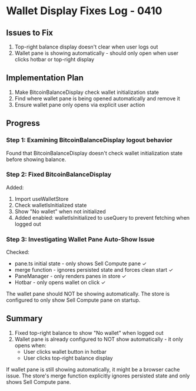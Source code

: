 # Wallet Display Fixes Log - 0410

## Issues to Fix
1. Top-right balance display doesn't clear when user logs out
2. Wallet pane is showing automatically - should only open when user clicks hotbar or top-right display

## Implementation Plan
1. Make BitcoinBalanceDisplay check wallet initialization state
2. Find where wallet pane is being opened automatically and remove it
3. Ensure wallet pane only opens via explicit user action

## Progress

### Step 1: Examining BitcoinBalanceDisplay logout behavior

Found that BitcoinBalanceDisplay doesn't check wallet initialization state before showing balance.

### Step 2: Fixed BitcoinBalanceDisplay

Added:
1. Import useWalletStore
2. Check walletIsInitialized state
3. Show "No wallet" when not initialized
4. Added enabled: walletIsInitialized to useQuery to prevent fetching when logged out

### Step 3: Investigating Wallet Pane Auto-Show Issue

Checked:
- pane.ts initial state - only shows Sell Compute pane ✓
- merge function - ignores persisted state and forces clean start ✓
- PaneManager - only renders panes in store ✓
- Hotbar - only opens wallet on click ✓

The wallet pane should NOT be showing automatically. The store is configured to only show Sell Compute pane on startup.

## Summary

1. Fixed top-right balance to show "No wallet" when logged out
2. Wallet pane is already configured to NOT show automatically - it only opens when:
   - User clicks wallet button in hotbar
   - User clicks top-right balance display

If wallet pane is still showing automatically, it might be a browser cache issue. The store's merge function explicitly ignores persisted state and only shows Sell Compute pane.